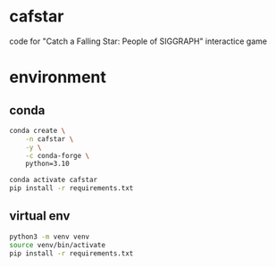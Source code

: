# cafstar
code for "Catch a Falling Star: People of SIGGRAPH" interactice game

# environment

## conda
```bash
conda create \
    -n cafstar \
    -y \
    -c conda-forge \
    python=3.10

conda activate cafstar
pip install -r requirements.txt

```

## virtual env
```bash
python3 -m venv venv
source venv/bin/activate
pip install -r requirements.txt
```

